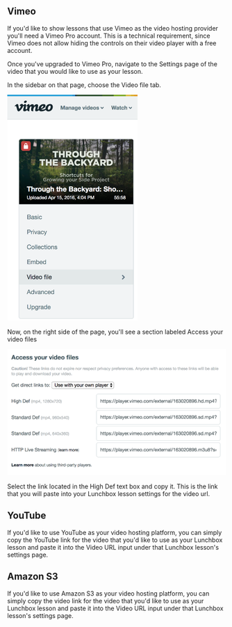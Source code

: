 ## Vimeo

If you'd like to show lessons that use Vimeo as the video hosting provider you'll need a Vimeo Pro account. This is a technical requirement, since Vimeo does not allow hiding the controls on their video player with a free account.

Once you've upgraded to Vimeo Pro, navigate to the Settings page of the video that you would like to use as your lesson.

In the sidebar on that page, choose the Video file tab.

<img src="assets/images/file-Gg6F9JxvuB.png" title="Vimeo 1" width="300" />

Now, on the right side of the page, you'll see a section labeled Access your video files

<img src="assets/images/file-ILBK0LZfkc.png" title="Vimeo 2" width="600" />

Select the link located in the High Def text box and copy it. This is the link that you will paste into your Lunchbox lesson settings for the video url.

## YouTube

If you'd like to use YouTube as your video hosting platform, you can simply copy the YouTube link for the video that you'd like to use as your Lunchbox lesson and paste it into the Video URL input under that Lunchbox lesson's settings page.

## Amazon S3
If you'd like to use Amazon S3 as your video hosting platform, you can simply copy the video link for the video that you'd like to use as your Lunchbox lesson and paste it into the Video URL input under that Lunchbox lesson's settings page.
